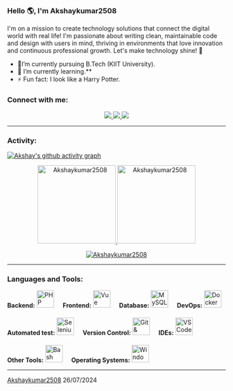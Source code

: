 <link rel="stylesheet" type='text/css' href="https://cdn.jsdelivr.net/gh/devicons/devicon@latest/devicon.min.css" />

### Hello 🌎, I'm Akshaykumar2508

 I'm on a mission to create technology solutions that connect the digital world with real life!  I'm passionate about writing clean, maintainable code and design with users in mind, thriving in environments that love innovation and continuous professional growth. Let's make technology shine! 🚀


  - 🔭I’m currently pursuing B.Tech (KIIT University).
  - 🌱 I’m currently learning.**
  - ⚡ Fun fact: I look like a Harry Potter.

<h3 align="left">Connect with me:</h3>
<div align="center"> 
  <a href="mailto:akshayjha02528@gmail.com">
    <img src="https://img.shields.io/badge/Gmail-333333?style=for-the-badge&logo=gmail&logoColor=red" />
  </a>
  <a href="https://www.linkedin.com/in/akshay-kumar-706a57232/" target="_blank">
    <img src="https://img.shields.io/badge/LinkedIn-0077B5?style=for-the-badge&logo=linkedin&logoColor=white" target="_blank" />
  </a>
  <a href="https://github.com/Akshaykumar2508" target="_blank">
     <img src="https://img.shields.io/badge/Portfolio-FF5722?style=for-the-badge&logo=todoist&logoColor=white" target="_blank" />
  </a>
</div>


------
<h3 align="left">Activity:</h3>

[![Akshay's github activity graph](https://github-readme-activity-graph.vercel.app/graph?username=Akshaykumar2508&bg_color=100f0f&color=4c5e9e&line=4c569e&point=403e41&area=true&hide_border=true)](https://github.com/Akshaykumar2508/github-readme-activity-graph)

<div align="center">
  <a href="https://github.com/Akshaykumar2508">
    <img height="180em" src="https://github-readme-stats.vercel.app/api/top-langs?username=Akshaykumar2508&show_icons=true&locale=en&layout=compact&theme=tokyonight" alt="Akshaykumar2508"/>
    <img height="180em" src="https://github-readme-stats.vercel.app/api?username=Akshaykumar2508&show_icons=true&locale=en&layout=compact&theme=tokyonight" alt="Akshaykumar2508"/>
  </a>
</div>
<p align="center">
  <a href="https://github.com/Akshaykumar2508">
    <img src="https://github-readme-streak-stats.herokuapp.com/?user=Akshaykumar2508&&theme=tokyonight" alt="Akshaykumar2508" />
  </a>
</p>

------
<h3 align="left">Languages and Tools:</h3>
<div style="display: flex; flex-wrap: wrap; align-items: center; gap: 20px;">
  <div>
    <strong>Backend:</strong>
    <img height="40" src="https://skillicons.dev/icons?i=php" alt="PHP"/>
  </div>
  <div>
    <strong>Frontend:</strong>
    <img height="40" src="https://skillicons.dev/icons?i=vue" alt="Vue"/>
  </div>
  <div>
    <strong>Database:</strong>
    <img height="40" src="https://skillicons.dev/icons?i=mysql" alt="MySQL"/>
  </div>
  <div>
    <strong>DevOps:</strong>
    <img height="40" src="https://skillicons.dev/icons?i=docker" alt="Docker"/>
  </div>
  <div>
    <strong>Automated test:</strong>
    <img height="40" src="https://skillicons.dev/icons?i=selenium" alt="Selenium"/>
  </div>
  <div>
    <strong>Version Control:</strong>
    <img height="40" src="https://skillicons.dev/icons?i=git,github" alt="Git & GitHub"/>
  </div>
  <div>
    <strong>IDEs:</strong>
    <img height="40" src="https://skillicons.dev/icons?i=vscode" alt="VSCode"/>
  </div>
  <div>
    <strong>Other Tools:</strong>
    <img height="40" src="https://skillicons.dev/icons?i=bash" alt="Bash"/>
  </div>
  <div>
    <strong>Operating Systems:</strong>
    <img height="40" src="https://skillicons.dev/icons?i=windows,ubuntu" alt="Windows & Ubuntu"/>
  </div>
</div>


------
[Akshaykumar2508](https://github.com/Akshaykumar2508)
26/07/2024
